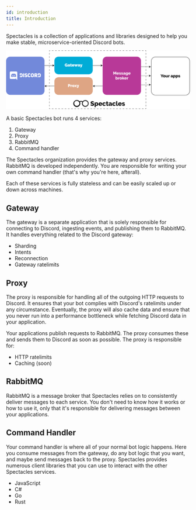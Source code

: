 ```yaml
---
id: introduction
title: Introduction
---
```


Spectacles is a collection of applications and libraries designed to help you make stable,
microservice-oriented Discord bots.

![Architecture](../static/img/architecture.svg)

A basic Spectacles bot runs 4 services:

1. Gateway
2. Proxy
3. RabbitMQ
4. Command handler

The Spectacles organization provides the gateway and proxy services. RabbitMQ is developed
independently. You are responsible for writing your own command handler (that's why you're here,
afterall).

Each of these services is fully stateless and can be easily scaled up or down across machines.

## Gateway

The gateway is a separate application that is solely responsible for connecting to Discord,
ingesting events, and publishing them to RabbitMQ. It handles everything related to the Discord
gateway:

- Sharding
- Intents
- Reconnection
- Gateway ratelimits

## Proxy

The proxy is responsible for handling all of the outgoing HTTP requests to Discord. It ensures that
your bot complies with Discord's ratelimits under any circumstance. Eventually, the proxy will also
cache data and ensure that you never run into a performance bottleneck while fetching Discord data
in your application.

Your applications publish requests to RabbitMQ. The proxy consumes these and sends them to
Discord as soon as possible. The proxy is responsible for:

- HTTP ratelimits
- Caching (soon)

## RabbitMQ

RabbitMQ is a message broker that Spectacles relies on to consistently deliver messages to each
service. You don't need to know how it works or how to use it, only that it's responsible for
delivering messages between your applications.

## Command Handler

Your command handler is where all of your normal bot logic happens. Here you consume messages from
the gateway, do any bot logic that you want, and maybe send messages back to the proxy. Spectacles
provides numerous client libraries that you can use to interact with the other Spectacles services.

- JavaScript
- C#
- Go
- Rust

